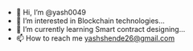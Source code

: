 - 👋 Hi, I’m @yash0049
- 👀 I’m interested in Blockchain technologies...
- 🌱 I’m currently learning Smart contract designing...
- 📫 How to reach me yashshende26@gmail.com 

<!---
yash0049/yash0049 is a ✨ special ✨ repository because its `README.md` (this file) appears on your GitHub profile.
You can click the Preview link to take a look at your changes.
--->
